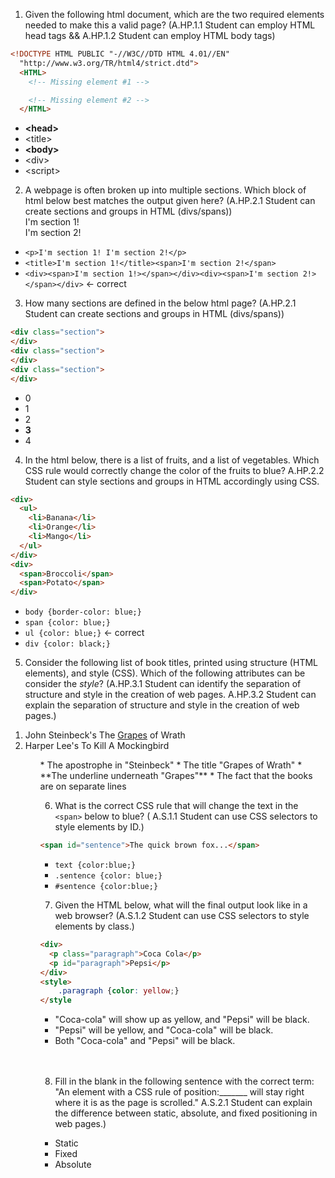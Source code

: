 1. Given the following html document, which are the two required elements needed to make this a valid page? (A.HP.1.1 Student can employ HTML head tags && A.HP.1.2 Student can employ HTML body tags)
  ```html
  <!DOCTYPE HTML PUBLIC "-//W3C//DTD HTML 4.01//EN"
    "http://www.w3.org/TR/html4/strict.dtd">
    <HTML>
      <!-- Missing element #1 -->
  
      <!-- Missing element #2 -->
    </HTML>
  ```
  * **&lt;head>**
  * &lt;title>
  * **&lt;body>**
  * &lt;div>
  * &lt;script>

2. A webpage is often broken up into multiple sections. Which block of html below best matches the output given here? (A.HP.2.1 Student can create sections and groups in HTML (divs/spans))
<br><div><span>I'm section 1!</span></div><div><span>I'm section 2!</span></div>

  * ```<p>I'm section 1! I'm section 2!</p>```
  * ```<title>I'm section 1!</title><span>I'm section 2!</span>```
  * ```<div><span>I'm section 1!></span></div><div><span>I'm section 2!></span></div>``` <- correct


3. How many sections are defined in the below html page? (A.HP.2.1 Student can create sections and groups in HTML (divs/spans))
  ```html
  <div class="section">
  </div>
  <div class="section">
  </div>
  <div class="section">
  </div>
  ```
  * 0
  * 1
  * 2
  * **3**
  * 4

4. In the html below, there is a list of fruits, and a list of vegetables. Which CSS rule would correctly change the color of the fruits to blue? A.HP.2.2 Student can style sections and groups in HTML accordingly using CSS.
  ```html
  <div>
    <ul>
      <li>Banana</li>
      <li>Orange</li>
      <li>Mango</li>
    </ul>
  </div>
  <div>
    <span>Broccoli</span>
    <span>Potato</span>
  </div>
  ```
  * ```body {border-color: blue;}```
  * ```span {color: blue;}```
  * ```ul {color: blue;}``` <- correct
  * ```div {color: black;}```

5. Consider the following list of book titles, printed using structure (HTML elements), and style (CSS). Which of the following attributes can be consider the *style*? (A.HP.3.1 Student can identify the separation of structure and style in the creation of web pages.
 A.HP.3.2 Student can explain the separation of structure and style in the creation of web pages.)
  <ol>
    <li>John Steinbeck's The <span style="text-decoration:underline;">Grapes</span> of Wrath</li>
    <li>Harper Lee's To Kill A Mockingbird</li>
  <ol>
  * The apostrophe in "Steinbeck"
  * The title "Grapes of Wrath"
  * **The underline underneath "Grapes"**
  * The fact that the books are on separate lines

6. What is the correct CSS rule that will change the text in the ```<span>``` below to blue? ( A.S.1.1 Student can use CSS selectors to style elements by ID.)
  ```html
  <span id="sentence">The quick brown fox...</span>
  ```
  * ```text {color:blue;}```
  * ```.sentence {color: blue;}```
  * ```#sentence {color:blue;}```

7. Given the HTML below, what will the final output look like in a web browser? (A.S.1.2 Student can use CSS selectors to style elements by class.)
  ```html
  <div>
    <p class="paragraph">Coca Cola</p>
    <p id="paragraph">Pepsi</p>
  </div>
  <style>
      .paragraph {color: yellow;}
  </style
  ```
  * "Coca-cola" will show up as yellow, and "Pepsi" will be black.
  * "Pepsi" will be yellow, and "Coca-cola" will be black.
  * Both "Coca-cola" and "Pepsi" will be black.
<br>
<br>

8. Fill in the blank in the following sentence with the correct term: "An element with a CSS rule of position:_______ will stay right where it is as the page is scrolled." A.S.2.1 Student can explain the difference between static, absolute, and fixed positioning in web pages.)
  * Static
  * Fixed
  * Absolute
